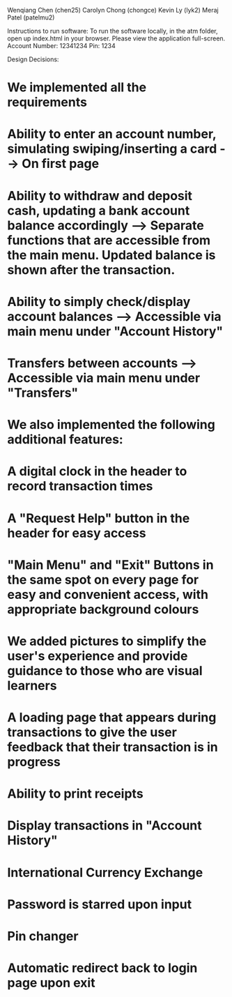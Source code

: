 Wenqiang Chen (chen25)
Carolyn Chong (chongce)
Kevin Ly (lyk2)
Meraj Patel (patelmu2)

Instructions to run software:
To run the software locally, in the atm folder, open up index.html in your browser.
Please view the application full-screen.
Account Number: 12341234
Pin: 1234

Design Decisions:
# We implemented all the requirements
# Ability to enter an account number, simulating swiping/inserting a card --> On first page
# Ability to withdraw and deposit cash, updating a bank account balance accordingly --> Separate functions that are accessible from the main menu. Updated balance is shown after the transaction.
# Ability to simply check/display account balances --> Accessible via main menu under "Account History"
# Transfers between accounts --> Accessible via main menu under "Transfers"

# We also implemented the following additional features:
# A digital clock in the header to record transaction times
# A "Request Help" button in the header for easy access
# "Main Menu" and "Exit" Buttons in the same spot on every page for easy and convenient access, with appropriate background colours
# We added pictures to simplify the user's experience and provide guidance to those who are visual learners
# A loading page that appears during transactions to give the user feedback that their transaction is in progress
# Ability to print receipts
# Display transactions in "Account History"
# International Currency Exchange
# Password is starred upon input
# Pin changer
# Automatic redirect back to login page upon exit